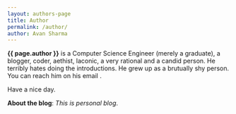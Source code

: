 ```yaml
---
layout: authors-page
title: Author
permalink: /author/
author: Avan Sharma
---
```


**{{ page.author }}** is a Computer Science Engineer (merely a graduate), a blogger, coder, aethist, laconic, a very rational and a candid person. He terribly hates doing the introductions. He grew up as a brutually shy person. You can reach him on his email .

Have a nice day.    
   
   
   
   
**About the blog**: *This is personal blog*.









